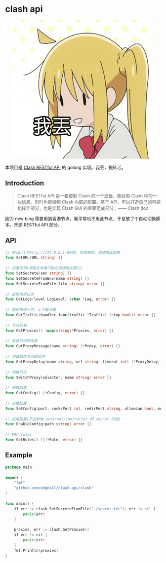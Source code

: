 # clash api

<p align="center">
    <img src="assets/nijika.png" width="450" height="450">
</p>


本项目是 [Clash RESTful API](https://clash.gitbook.io/doc) 的 golang 实现。我丢，搬砖活。




## Introduction

> Clash RESTful API 是一套控制 Clash 的一个途径，能获取 Clash 中的一些信息，同时也能控制 Clash 内部的配置。基于 API，可以打造自己的可视化操作部分，也是实现 Clash GUI 的重要组成部分。—— Clash doc

因为 new bing 需要用到香港节点，我平常也不用此节点，于是整了个自动切换脚本。开源 RESTful API 部分。



## API

```go
// 默认url为http://127.0.0.1:9090，如需修改，请调用此函数
func SetURL(URL string) {}

// 设置密钥(调用业务接口前必须调用此接口)
func SetSecrete(sec string) {}
func SetSecreteFromEnv(name string) {}
func SetSecreteFromFile(file string) error {}

// 监控请求日志
func GetLogs(level LogLevel) (chan *Log, error) {}

// 每秒推送一次，上下载流量
func GetTraffic(handler func(traffic *Traffic) (stop bool)) error {}

// 节点列表
func GetProxies() (map[string]*Proxies, error) {}

// 具体节点的信息
func GetProxyMessage(name string) (*Proxy, error) {}

// 测试具体节点的延时
func GetProxyDelay(name string, url string, timeout int) (*ProxyDelay, error) {}

// 切换节点
func SwitchProxy(selector, name string) error {}

// 获取配置
func GetConfig() (*Config, error) {}

// 设置配置
func SetConfig(port, socksPort int, redirPort string, allowLan bool, mode, logLevel string) error {}

// 应用配置(不会影响 external-controller 和 secret 的值)
func EnableConfig(path string) error {}

// PAC rules
func GetRules() ([]*Rule, error) {}
```

 

## Example

```go
package main

import (
	"fmt"
	"github.com/obgnail/clash-api/clash"
)

func main() {
	if err := clash.SetSecreteFromFile("./secret.txt"); err != nil {
		panic(err)
	}

	proxies, err := clash.GetProxies()
	if err != nil {
		panic(err)
	}
	fmt.Println(proxies)
}
```

